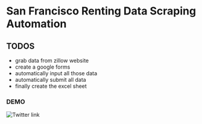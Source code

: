 # San Francisco Renting Data Scraping Automation

## TODOS

* grab data from zillow website
* create a google forms
* automatically input all those data
* automatically submit all data
* finally create the excel sheet

### DEMO

![[Twitter link](https://twitter.com/i/status/1344311078826590209)](https://twitter.com/i/status/1344311078826590209)
